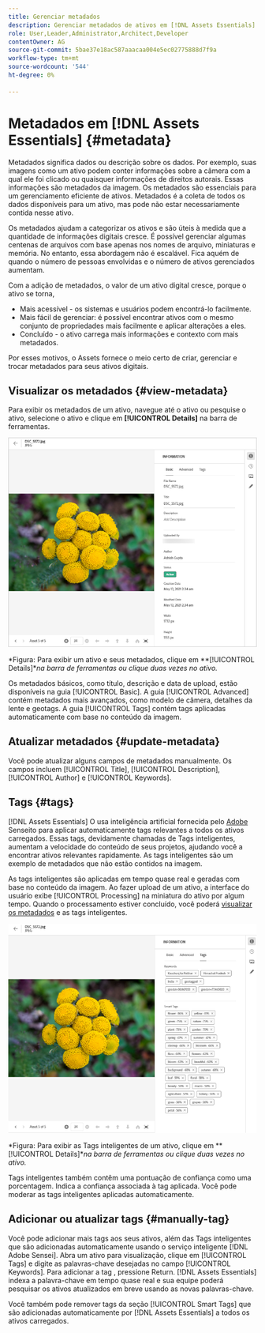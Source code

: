 ```yaml
---
title: Gerenciar metadados
description: Gerenciar metadados de ativos em [!DNL Assets Essentials]
role: User,Leader,Administrator,Architect,Developer
contentOwner: AG
source-git-commit: 5bae37e18ac587aaacaa004e5ec02775888d7f9a
workflow-type: tm+mt
source-wordcount: '544'
ht-degree: 0%

---
```



# Metadados em [!DNL Assets Essentials] {#metadata}

Metadados significa dados ou descrição sobre os dados. Por exemplo, suas imagens como um ativo podem conter informações sobre a câmera com a qual ele foi clicado ou quaisquer informações de direitos autorais. Essas informações são metadados da imagem. Os metadados são essenciais para um gerenciamento eficiente de ativos. Metadados é a coleta de todos os dados disponíveis para um ativo, mas pode não estar necessariamente contida nesse ativo.

Os metadados ajudam a categorizar os ativos e são úteis à medida que a quantidade de informações digitais cresce. É possível gerenciar algumas centenas de arquivos com base apenas nos nomes de arquivo, miniaturas e memória. No entanto, essa abordagem não é escalável. Fica aquém de quando o número de pessoas envolvidas e o número de ativos gerenciados aumentam.

Com a adição de metadados, o valor de um ativo digital cresce, porque o ativo se torna,

* Mais acessível - os sistemas e usuários podem encontrá-lo facilmente.
* Mais fácil de gerenciar: é possível encontrar ativos com o mesmo conjunto de propriedades mais facilmente e aplicar alterações a eles.
* Concluído - o ativo carrega mais informações e contexto com mais metadados.

Por esses motivos, o Assets fornece o meio certo de criar, gerenciar e trocar metadados para seus ativos digitais.

## Visualizar os metadados {#view-metadata}

Para exibir os metadados de um ativo, navegue até o ativo ou pesquise o ativo, selecione o ativo e clique em **[!UICONTROL Details]** na barra de ferramentas.

![Exibir metadados de um ativo](assets/metadata-view1.png)

*Figura: Para exibir um ativo e seus metadados, clique em **[!UICONTROL Details]**na barra de ferramentas ou clique duas vezes no ativo.*

Os metadados básicos, como título, descrição e data de upload, estão disponíveis na guia [!UICONTROL Basic]. A guia [!UICONTROL Advanced] contém metadados mais avançados, como modelo de câmera, detalhes da lente e geotags. A guia [!UICONTROL Tags] contém tags aplicadas automaticamente com base no conteúdo da imagem.

## Atualizar metadados {#update-metadata}

Você pode atualizar alguns campos de metadados manualmente. Os campos incluem [!UICONTROL Title], [!UICONTROL Description], [!UICONTROL Author] e [!UICONTROL Keywords].

## Tags {#tags}

[!DNL Assets Essentials] O usa inteligência artificial fornecida pelo  [Adobe ](https://www.adobe.com/br/sensei.html) Senseito para aplicar automaticamente tags relevantes a todos os ativos carregados. Essas tags, devidamente chamadas de Tags inteligentes, aumentam a velocidade do conteúdo de seus projetos, ajudando você a encontrar ativos relevantes rapidamente. As tags inteligentes são um exemplo de metadados que não estão contidos na imagem.

As tags inteligentes são aplicadas em tempo quase real e geradas com base no conteúdo da imagem. Ao fazer upload de um ativo, a interface do usuário exibe [!UICONTROL Processing] na miniatura do ativo por algum tempo. Quando o processamento estiver concluído, você poderá [visualizar os metadados](#view-metadata) e as tags inteligentes.

![Exibir tags inteligentes de um ativo](assets/metadata-view-tags.png)

*Figura: Para exibir as Tags inteligentes de um ativo, clique em **[!UICONTROL Details]**na barra de ferramentas ou clique duas vezes no ativo.*

Tags inteligentes também contêm uma pontuação de confiança como uma porcentagem. Indica a confiança associada à tag aplicada. Você pode moderar as tags inteligentes aplicadas automaticamente.

## Adicionar ou atualizar tags {#manually-tag}

Você pode adicionar mais tags aos seus ativos, além das Tags inteligentes que são adicionadas automaticamente usando o serviço inteligente [!DNL Adobe Sensei]. Abra um ativo para visualização, clique em [!UICONTROL Tags] e digite as palavras-chave desejadas no campo [!UICONTROL Keywords]. Para adicionar a tag , pressione Return. [!DNL Assets Essentials] indexa a palavra-chave em tempo quase real e sua equipe poderá pesquisar os ativos atualizados em breve usando as novas palavras-chave.

Você também pode remover tags da seção [!UICONTROL Smart Tags] que são adicionadas automaticamente por [!DNL Assets Essentials] a todos os ativos carregados.

<!-- TBD: Queries for PM and engg.

Can we edit the existing metadata in any form?

How to moderate smart tags?

Allow or deny list for smart tags?

What about Tags displayed just above Smart Tags in the UI?

Is there a detailed metadata tab. Where do the other details of an asset go?

How can one search based strictly on the metadata. Similar to AEM Assets GQL queries.
-->

<!-- TBD: Link to related articles if any.

>[!MORELIKETHIS]
>
>* [Search assets](search.md).
-->
